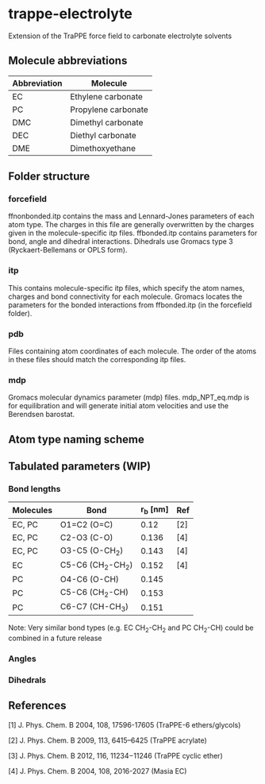 # trappe-electrolyte
 Extension of the TraPPE force field to carbonate electrolyte solvents

## Molecule abbreviations

| Abbreviation | Molecule |
| --- | --- |
| EC  | Ethylene carbonate |
| PC  | Propylene carbonate |
| DMC | Dimethyl carbonate |
| DEC | Diethyl carbonate |
| DME | Dimethoxyethane |

## Folder structure

### forcefield

ffnonbonded.itp contains the mass and Lennard-Jones parameters of each atom type. The charges in this file are generally overwritten by the charges given in the molecule-specific itp files.
ffbonded.itp contains parameters for bond, angle and dihedral interactions. Dihedrals use Gromacs type 3 (Ryckaert-Bellemans or OPLS form).

### itp

This contains molecule-specific itp files, which specify the atom names, charges and bond connectivity for each molecule. Gromacs locates the parameters for the bonded interactions from ffbonded.itp (in the forcefield folder).

### pdb

Files containing atom coordinates of each molecule. The order of the atoms in these files should match the corresponding itp files.

### mdp

Gromacs molecular dynamics parameter (mdp) files. mdp_NPT_eq.mdp is for equilibration and will generate initial atom velocities and use the Berendsen barostat.

## Atom type naming scheme

## Tabulated parameters (WIP)

### Bond lengths


| Molecules | Bond | r<sub>b</sub> [nm] | Ref |
|---|---|---|---|
| EC, PC | O1=C2 (O=C) | 0.12  | [2] |
| EC, PC | C2-O3 (C-O) | 0.136 | [4] |
| EC, PC | O3-C5 (O-CH<sub>2</sub>) | 0.143 | [4] |
| EC     | C5-C6 (CH<sub>2</sub>-CH<sub>2</sub>) | 0.152 | [4] |
| PC     | O4-C6 (O-CH) | 0.145 |  |
| PC     | C5-C6 (CH<sub>2</sub>-CH) | 0.153 |  |
| PC     | C6-C7 (CH-CH<sub>3</sub>) | 0.151 |  |

Note: Very similar bond types (e.g. EC CH<sub>2</sub>-CH<sub>2</sub> and PC CH<sub>2</sub>-CH) could be combined in a future release

### Angles

### Dihedrals

## References

[1] J. Phys. Chem. B 2004, 108, 17596-17605 (TraPPE-6 ethers/glycols)

[2] J. Phys. Chem. B 2009, 113, 6415–6425 (TraPPE acrylate)

[3] J. Phys. Chem. B 2012, 116, 11234−11246 (TraPPE cyclic ether)

[4] J. Phys. Chem. B 2004, 108, 2016-2027 (Masia EC)

